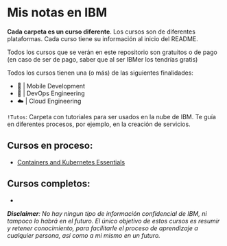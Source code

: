 # Mis notas en IBM

**Cada carpeta es un curso diferente**. Los cursos son de diferentes plataformas. Cada curso tiene su información al inicio del README.

Todos los cursos que se verán en este repositorio son gratuitos o de pago (en caso de ser de pago, saber que al ser IBMer los tendrías gratis)

Todos los cursos tienen una (o más) de las siguientes finalidades:
* 📱 | Mobile Development
* 🔄 | DevOps Engineering
* ☁️ | Cloud Engineering

`!Tutos`: Carpeta con tutoriales para ser usados en la nube de IBM. Te guía en diferentes procesos, por ejemplo, en la creación de servicios.

## Cursos en proceso:
- [Containers and Kubernetes Essentials](https://github.com/dottox/ibm-notes/tree/main/Containers%20and%20Kubernetes%20Essentials)

## Cursos completos:
- 

***Disclaimer**: No hay ningun tipo de información confidencial de IBM, ni tampoco lo habrá en el futuro. El único objetivo de estos cursos es resumir y retener conocimiento, para facilitarle el proceso de aprendizaje a cualquier persona, así como a mi mismo en un futuro.*